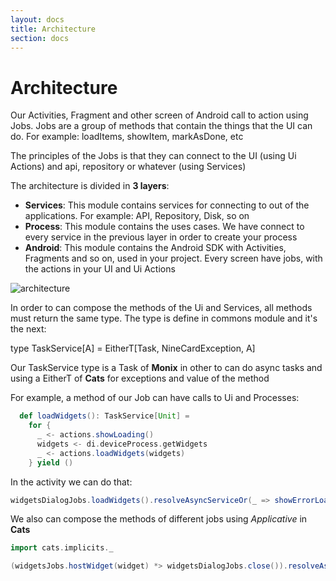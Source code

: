 ```yaml
---
layout: docs
title: Architecture
section: docs
---
```


# Architecture

Our Activities, Fragment and other screen of Android call to action using Jobs. Jobs are a group of methods that contain the things that the UI can do. For example: loadItems, showItem, markAsDone, etc

The principles of the Jobs is that they can connect to the UI (using Ui Actions) and api, repository or whatever (using Services)

The architecture is divided in **3 layers**:

- **Services**: This module contains services for connecting to out of the applications. For example: API, Repository, Disk, so on
- **Process**: This module contains the uses cases. We have connect to every service in the previous layer in order to create your process
- **Android**: This module contains the Android SDK with Activities, Fragments and so on, used in your project. Every screen have jobs, with the actions in your UI and Ui Actions

![architecture](/nine-cards-v2/img/9cards_architecture.png)

In order to can compose the methods of the Ui and Services, all methods must return the same type. The type is define in commons module and it's the next:

type TaskService[A] = EitherT[Task, NineCardException, A]

Our TaskService type is a Task of **Monix** in other to can do async tasks and using a EitherT of **Cats** for exceptions and value of the method

For example, a method of our Job can have calls to Ui and Processes:
 
```scala
  def loadWidgets(): TaskService[Unit] =
    for {
      _ <- actions.showLoading()
      widgets <- di.deviceProcess.getWidgets
      _ <- actions.loadWidgets(widgets)
    } yield ()
```

In the activity we can do that:

```scala
widgetsDialogJobs.loadWidgets().resolveAsyncServiceOr(_ => showErrorLoadingWidgetsInScreen())
```
   
We also can compose the methods of different jobs using _Applicative_ in **Cats** 
 
```scala
import cats.implicits._

(widgetsJobs.hostWidget(widget) *> widgetsDialogJobs.close()).resolveAsync()
``` 